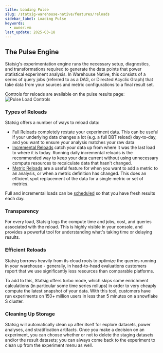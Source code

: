 ```yaml
---
title: Loading Pulse
slug: /statsig-warehouse-native/features/reloads
sidebar_label: Loading Pulse
keywords:
  - owner:vm
last_update: 2025-03-18
---
```


## The Pulse Engine

Statsig's experimentation engine runs the necessary setup, diagnostics, and transformations required to generate the data points that power statistical experiment analysis. In Warehouse Native, this consists of a series of query jobs (referred to as a DAG, or Directed Acyclic Graph) that take data from your sources and metric configurations to a final result set.

Controls for reloads are available on the pulse results page:
![Pulse Load Controls](https://github.com/statsig-io/docs/assets/102695539/f6c1aa47-8d6e-4b21-96ac-f2281d0d0491)

### Types of Reloads

Statsig offers a number of ways to reload data:

- [Full Reloads](./full-reloads) completely restate your experiment data. This can be useful if your underlying data changes a lot (e.g. a full DBT reload) day-to-day, and you want to ensure your analysis matches your raw data
- [Incremental Reloads](./incremental-reloads) catch your data up from where it was the last load to where it is today. Running daily incremental reloads is the recommended way to keep your data current without using unnecessary compute resources to recalculate data that hasn't changed.
- [Metric Reloads](./metric-reloads) are a useful feature for when you want to add a metric to an analysis, or when a metric definition has changed. This does an efficient spot replacement of the data for a single metric or set of metrics.

Full and incremental loads can be [scheduled](https://docs.statsig.com/statsig-warehouse-native/connecting-your-warehouse/scheduled-reloads/) so that you have fresh results each day.

### Transparency

For every load, Statsig logs the compute time and jobs, cost, and queries associated with the reload. This is highly visible in your console, and provides a powerful tool for understanding what's taking time or delaying results.

### Efficient Reloads

Statsig borrows heavily from its cloud roots to optimize the queries running in your warehouse - generally, in head-to-head evaluations customers report that we use significantly less resources than comparable platforms.

To add to this, Statsig offers turbo mode, which skips some enrichment calculations (in particular some time series rollups) in order to very cheaply compute the latest snapshot of your data. With this tool, customers have run experiments on 150+ million users in less than 5 minutes on a snowflake S cluster.

### Cleaning Up Storage

Statsig will automatically clean up after itself for explore datasets, power analyses, and stratification artifacts. Once you make a decision on an experiment, you can choose whether or not to delete the staging datasets and/or the result datasets; you can always come back to the experiment to clean up from the experiment menu as well.
